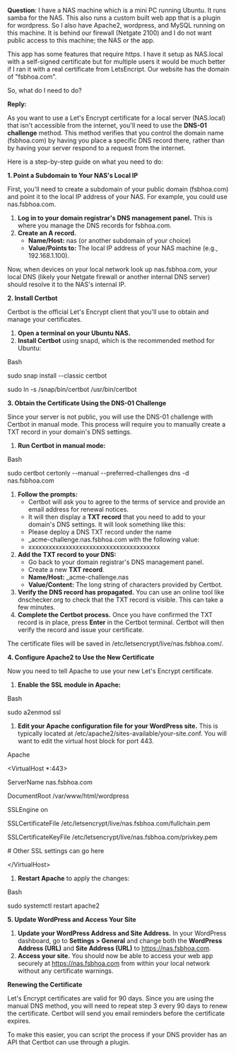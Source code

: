 **Question**: I have a NAS machine which is a mini PC running Ubuntu. It runs samba for the NAS. This also runs a custom built web app that is a plugin for wordpress. So I also have Apache2, wordpress, and MySQL running on this machine. It is behind our firewall (Netgate 2100) and I do not want public access to this machine; the NAS or the app.

This app has some features that require https. I have it setup as NAS.local with a self-signed certificate but for multiple users it would be much better if I ran it with a real certificate from LetsEncript. Our website has the domain of "fsbhoa.com".

So, what do I need to do?

**Reply:**

As you want to use a Let's Encrypt certificate for a local server (NAS.local) that isn't accessible from the internet, you'll need to use the **DNS-01 challenge** method. This method verifies that you control the domain name (fsbhoa.com) by having you place a specific DNS record there, rather than by having your server respond to a request from the internet.

Here is a step-by-step guide on what you need to do:

**1\. Point a Subdomain to Your NAS's Local IP**

First, you'll need to create a subdomain of your public domain (fsbhoa.com) and point it to the local IP address of your NAS. For example, you could use nas.fsbhoa.com.

1. **Log in to your domain registrar's DNS management panel.** This is where you manage the DNS records for fsbhoa.com.
2. **Create an A record.**
    - **Name/Host:** nas (or another subdomain of your choice)
    - **Value/Points to:** The local IP address of your NAS machine (e.g., 192.168.1.100).

Now, when devices on your local network look up nas.fsbhoa.com, your local DNS (likely your Netgate firewall or another internal DNS server) should resolve it to the NAS's internal IP.

**2\. Install Certbot**

Certbot is the official Let's Encrypt client that you'll use to obtain and manage your certificates.

1. **Open a terminal on your Ubuntu NAS.**
2. **Install Certbot** using snapd, which is the recommended method for Ubuntu:

Bash

sudo snap install --classic certbot

sudo ln -s /snap/bin/certbot /usr/bin/certbot

**3\. Obtain the Certificate Using the DNS-01 Challenge**

Since your server is not public, you will use the DNS-01 challenge with Certbot in manual mode. This process will require you to manually create a TXT record in your domain's DNS settings.

1. **Run Certbot in manual mode:**

Bash

sudo certbot certonly --manual --preferred-challenges dns -d nas.fsbhoa.com

1. **Follow the prompts:**
    - Certbot will ask you to agree to the terms of service and provide an email address for renewal notices.
    - It will then display a **TXT record** that you need to add to your domain's DNS settings. It will look something like this:
    - Please deploy a DNS TXT record under the name
    - \_acme-challenge.nas.fsbhoa.com with the following value:
    - xxxxxxxxxxxxxxxxxxxxxxxxxxxxxxxxxxxxxxx
2. **Add the TXT record to your DNS:**
    - Go back to your domain registrar's DNS management panel.
    - Create a new **TXT record**.
    - **Name/Host:** \_acme-challenge.nas
    - **Value/Content:** The long string of characters provided by Certbot.
3. **Verify the DNS record has propagated.** You can use an online tool like dnschecker.org to check that the TXT record is visible. This can take a few minutes.
4. **Complete the Certbot process.** Once you have confirmed the TXT record is in place, press **Enter** in the Certbot terminal. Certbot will then verify the record and issue your certificate.

The certificate files will be saved in /etc/letsencrypt/live/nas.fsbhoa.com/.

**4\. Configure Apache2 to Use the New Certificate**

Now you need to tell Apache to use your new Let's Encrypt certificate.

1. **Enable the SSL module in Apache:**

Bash

sudo a2enmod ssl

1. **Edit your Apache configuration file for your WordPress site.** This is typically located at /etc/apache2/sites-available/your-site.conf. You will want to edit the virtual host block for port 443.

Apache

&lt;VirtualHost \*:443&gt;

ServerName nas.fsbhoa.com

DocumentRoot /var/www/html/wordpress

SSLEngine on

SSLCertificateFile /etc/letsencrypt/live/nas.fsbhoa.com/fullchain.pem

SSLCertificateKeyFile /etc/letsencrypt/live/nas.fsbhoa.com/privkey.pem

\# Other SSL settings can go here

&lt;/VirtualHost&gt;

1. **Restart Apache** to apply the changes:

Bash

sudo systemctl restart apache2

**5\. Update WordPress and Access Your Site**

1. **Update your WordPress Address and Site Address.** In your WordPress dashboard, go to **Settings > General** and change both the **WordPress Address (URL)** and **Site Address (URL)** to <https://nas.fsbhoa.com>.
2. **Access your site.** You should now be able to access your web app securely at <https://nas.fsbhoa.com> from within your local network without any certificate warnings.

**Renewing the Certificate**

Let's Encrypt certificates are valid for 90 days. Since you are using the manual DNS method, you will need to repeat step 3 every 90 days to renew the certificate. Certbot will send you email reminders before the certificate expires.

To make this easier, you can script the process if your DNS provider has an API that Certbot can use through a plugin.
